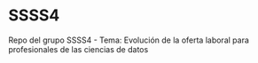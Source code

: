 # SSSS4
Repo del grupo SSSS4 - Tema: Evolución de la oferta laboral para profesionales de las ciencias de datos
